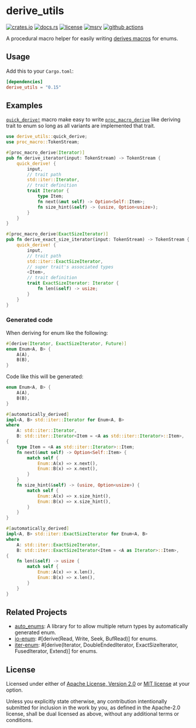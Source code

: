 # derive_utils

[![crates.io](https://img.shields.io/crates/v/derive_utils?style=flat-square&logo=rust)](https://crates.io/crates/derive_utils)
[![docs.rs](https://img.shields.io/badge/docs.rs-derive__utils-blue?style=flat-square&logo=docs.rs)](https://docs.rs/derive_utils)
[![license](https://img.shields.io/badge/license-Apache--2.0_OR_MIT-blue?style=flat-square)](#license)
[![msrv](https://img.shields.io/badge/msrv-1.56-blue?style=flat-square&logo=rust)](https://www.rust-lang.org)
[![github actions](https://img.shields.io/github/actions/workflow/status/taiki-e/derive_utils/ci.yml?branch=main&style=flat-square&logo=github)](https://github.com/taiki-e/derive_utils/actions)

A procedural macro helper for easily writing [derives macros][proc-macro-derive] for enums.

## Usage

Add this to your `Cargo.toml`:

```toml
[dependencies]
derive_utils = "0.15"
```

## Examples

[`quick_derive!`] macro make easy to write [`proc_macro_derive`][proc-macro-derive]
like deriving trait to enum so long as all variants are implemented that trait.

```rust
use derive_utils::quick_derive;
use proc_macro::TokenStream;

#[proc_macro_derive(Iterator)]
pub fn derive_iterator(input: TokenStream) -> TokenStream {
    quick_derive! {
        input,
        // trait path
        std::iter::Iterator,
        // trait definition
        trait Iterator {
            type Item;
            fn next(&mut self) -> Option<Self::Item>;
            fn size_hint(&self) -> (usize, Option<usize>);
        }
    }
}

#[proc_macro_derive(ExactSizeIterator)]
pub fn derive_exact_size_iterator(input: TokenStream) -> TokenStream {
    quick_derive! {
        input,
        // trait path
        std::iter::ExactSizeIterator,
        // super trait's associated types
        <Item>,
        // trait definition
        trait ExactSizeIterator: Iterator {
            fn len(&self) -> usize;
        }
    }
}
```

### Generated code

When deriving for enum like the following:

```rust
#[derive(Iterator, ExactSizeIterator, Future)]
enum Enum<A, B> {
    A(A),
    B(B),
}
```

Code like this will be generated:

```rust
enum Enum<A, B> {
    A(A),
    B(B),
}

#[automatically_derived]
impl<A, B> std::iter::Iterator for Enum<A, B>
where
    A: std::iter::Iterator,
    B: std::iter::Iterator<Item = <A as std::iter::Iterator>::Item>,
{
    type Item = <A as std::iter::Iterator>::Item;
    fn next(&mut self) -> Option<Self::Item> {
        match self {
            Enum::A(x) => x.next(),
            Enum::B(x) => x.next(),
        }
    }
    fn size_hint(&self) -> (usize, Option<usize>) {
        match self {
            Enum::A(x) => x.size_hint(),
            Enum::B(x) => x.size_hint(),
        }
    }
}

#[automatically_derived]
impl<A, B> std::iter::ExactSizeIterator for Enum<A, B>
where
    A: std::iter::ExactSizeIterator,
    B: std::iter::ExactSizeIterator<Item = <A as Iterator>::Item>,
{
    fn len(&self) -> usize {
        match self {
            Enum::A(x) => x.len(),
            Enum::B(x) => x.len(),
        }
    }
}
```

## Related Projects

- [auto_enums]: A library for to allow multiple return types by automatically generated enum.
- [io-enum]: \#\[derive(Read, Write, Seek, BufRead)\] for enums.
- [iter-enum]: \#\[derive(Iterator, DoubleEndedIterator, ExactSizeIterator, FusedIterator, Extend)\] for enums.

[auto_enums]: https://github.com/taiki-e/auto_enums
[io-enum]: https://github.com/taiki-e/io-enum
[iter-enum]: https://github.com/taiki-e/iter-enum
[proc-macro-derive]: https://doc.rust-lang.org/reference/procedural-macros.html#derive-macros

[`quick_derive!`]: https://docs.rs/derive_utils/latest/derive_utils/macro.quick_derive.html

## License

Licensed under either of [Apache License, Version 2.0](LICENSE-APACHE) or
[MIT license](LICENSE-MIT) at your option.

Unless you explicitly state otherwise, any contribution intentionally submitted
for inclusion in the work by you, as defined in the Apache-2.0 license, shall
be dual licensed as above, without any additional terms or conditions.
